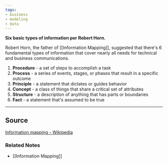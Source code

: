 ```yaml
---
tags:
- business
- modeling
- data
---
```

**Six basic types of information per Robert Horn.**

Robert Horn, the father of [[Information Mapping]], suggested that there's 6 fundamental types of information that cover nearly all needs for technical and business communications.

1. **Procedure** - a set of steps to accomplish a task
2. **Process** - a series of events, stages, or phases that result in a specific outcome
3. **Principle** - a statement that dictates or guides behavior
4. **Concept** - a class of things that share a critical set of attributes
5. **Structure** - a description of anything that has parts or boundaries
6. **Fact** - a statement that's assumed to be true

---

## Source

[Information mapping - Wikipedia](https://en.wikipedia.org/wiki/Information_mapping)

### Related Notes
- [[Information Mapping]]